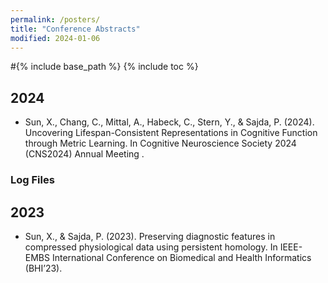 ```yaml
---
permalink: /posters/
title: "Conference Abstracts"
modified: 2024-01-06
---
```


#{% include base_path %}
{% include toc %}

## 2024
*	Sun, X., Chang, C., Mittal, A., Habeck, C., Stern, Y., & Sajda, P. (2024). Uncovering Lifespan-Consistent Representations in Cognitive Function through Metric Learning. In Cognitive Neuroscience Society 2024 (CNS2024) Annual Meeting . 

### Log Files

## 2023
*	Sun, X., & Sajda, P. (2023). Preserving diagnostic features in compressed physiological data using persistent homology. In IEEE-EMBS International Conference on Biomedical and Health Informatics (BHI’23). 



